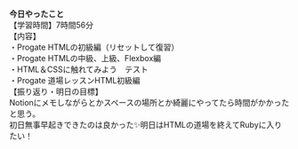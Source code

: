 **今日やったこと**<br>
【学習時間】7時間56分<br>
【内容】<br>
・Progate HTMLの初級編（リセットして復習）<br>
・Progate HTMLの中級、上級、Flexbox編<br>
・HTML＆CSSに触れてみよう　テスト<br>
・Progate 道場レッスンHTML初級編<br>
【振り返り・明日の目標】<br>
Notionにメモしながらとかスペースの場所とか綺麗にやってたら時間がかかったと思う。<br>
初日無事早起きできたのは良かった✨明日はHTMLの道場を終えてRubyに入りたい！<br>